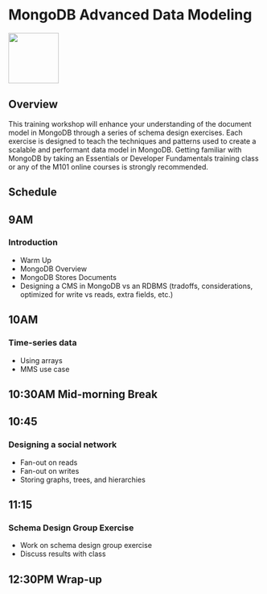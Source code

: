 # MongoDB Advanced Data Modeling

<img src="img/mongodb-university-logo.png" class="floatright single" style="width: 100px">

## Overview

This training workshop will enhance your understanding of the document model in MongoDB through a series of schema design exercises. Each exercise is designed to teach the techniques and patterns used to create a scalable and performant data model in MongoDB.
Getting familiar with MongoDB by taking an Essentials or Developer Fundamentals training class or any of the M101 online courses is strongly recommended.

## Schedule

## 9AM

### Introduction

* Warm Up
* MongoDB Overview
* MongoDB Stores Documents
* Designing a CMS in MongoDB vs an RDBMS (tradoffs, considerations, optimized for write vs reads, extra fields, etc.)

## 10AM

### Time-series data

* Using arrays
* MMS use case

## 10:30AM Mid-morning Break

## 10:45

### Designing a social network

* Fan-out on reads
* Fan-out on writes
* Storing graphs, trees, and hierarchies

## 11:15

### Schema Design Group Exercise

* Work on schema design group exercise
* Discuss results with class

## 12:30PM Wrap-up

<style>#resources_table{display:none;}</style>